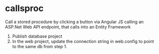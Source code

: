 # callsproc
Call a stored procedure by clicking a button via Angular JS calling an ASP.Net Web API endpoint, that calls into an Entity Framework 

1. Publish database project
2. In the web project, update the connection string in web.config to point to the same db from step 1.

